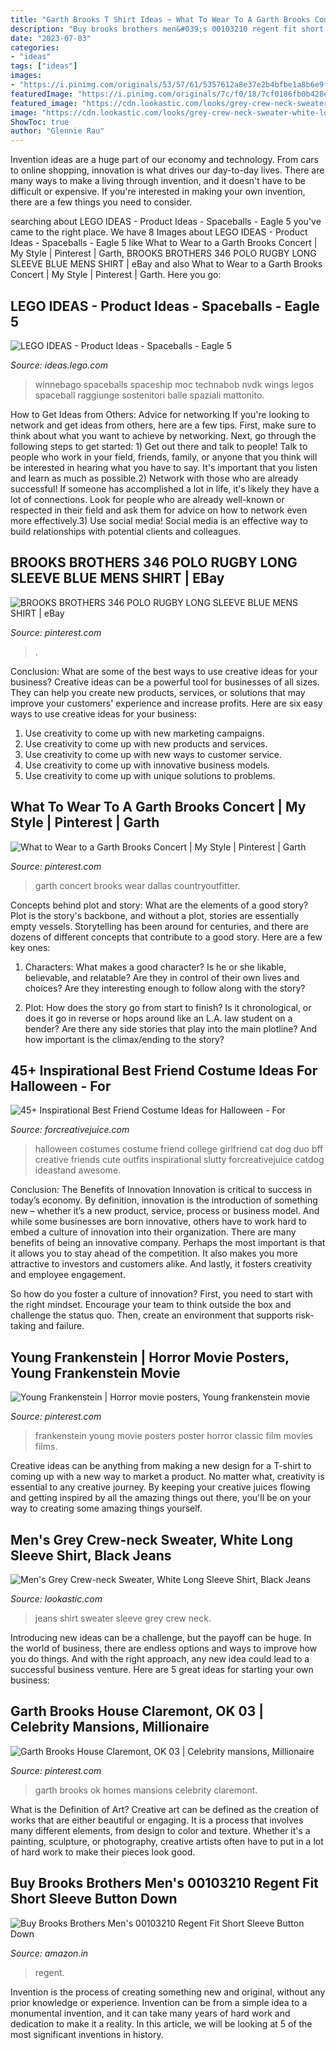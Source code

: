 ```yaml
---
title: "Garth Brooks T Shirt Ideas ~ What To Wear To A Garth Brooks Concert"
description: "Buy brooks brothers men&#039;s 00103210 regent fit short sleeve button down"
date: "2023-07-03"
categories:
- "ideas"
tags: ["ideas"]
images:
- "https://i.pinimg.com/originals/53/57/61/5357612a8e37e2b4bfbe1a8b6e9f3523.jpg"
featuredImage: "https://i.pinimg.com/originals/7c/f0/18/7cf0186fb0b428e27eb3bca9b57f717e.jpg"
featured_image: "https://cdn.lookastic.com/looks/grey-crew-neck-sweater-white-long-sleeve-shirt-black-jeans-original-7256.jpg"
image: "https://cdn.lookastic.com/looks/grey-crew-neck-sweater-white-long-sleeve-shirt-black-jeans-original-7256.jpg"
ShowToc: true
author: "Glennie Rau"
---
```



Invention ideas are a huge part of our economy and technology. From cars to online shopping, innovation is what drives our day-to-day lives. There are many ways to make a living through invention, and it doesn't have to be difficult or expensive. If you're interested in making your own invention, there are a few things you need to consider.

	

		
searching about LEGO IDEAS - Product Ideas - Spaceballs - Eagle 5 you've came to the right place. We have 8 Images about LEGO IDEAS - Product Ideas - Spaceballs - Eagle 5 like What to Wear to a Garth Brooks Concert | My Style | Pinterest | Garth, BROOKS BROTHERS 346 POLO RUGBY LONG SLEEVE BLUE MENS SHIRT | eBay and also What to Wear to a Garth Brooks Concert | My Style | Pinterest | Garth. Here you go:
		
    
## LEGO IDEAS - Product Ideas - Spaceballs - Eagle 5

<img loading=lazy src="https://ideascdn.lego.com/community/lego_ci/projects/b8b/cc7/64334/1448545-Eagle_5_Ideas_1-thumbnail-full.png" onerror="this.onerror=null;this.src='https://tse2.mm.bing.net/th?id=OIP.2KNGt7RKYJEddcSvO3dFbwHaDs&amp;pid=15.1';" alt="LEGO IDEAS - Product Ideas - Spaceballs - Eagle 5">

_Source: ideas.lego.com_

>winnebago spaceballs spaceship moc technabob nvdk wings legos spaceball raggiunge sostenitori balle spaziali mattonito. 

	

How to Get Ideas from Others: Advice for networking
If you're looking to network and get ideas from others, here are a few tips. First, make sure to think about what you want to achieve by networking. Next, go through the following steps to get started: 1) Get out there and talk to people! Talk to people who work in your field, friends, family, or anyone that you think will be interested in hearing what you have to say. It's important that you listen and learn as much as possible.2) Network with those who are already successful! If someone has accomplished a lot in life, it's likely they have a lot of connections. Look for people who are already well-known or respected in their field and ask them for advice on how to network even more effectively.3) Use social media! Social media is an effective way to build relationships with potential clients and colleagues.

    
## BROOKS BROTHERS 346 POLO RUGBY LONG SLEEVE BLUE MENS SHIRT | EBay

<img loading=lazy src="https://i.pinimg.com/originals/7f/d5/73/7fd573b2e79c5a4b5a11a4b74fb20279.jpg" onerror="this.onerror=null;this.src='https://tse2.mm.bing.net/th?id=OIP.JY172BGYuyhpTxi30oTb5AHaIf&amp;pid=15.1';" alt="BROOKS BROTHERS 346 POLO RUGBY LONG SLEEVE BLUE MENS SHIRT | eBay">

_Source: pinterest.com_

>. 

	

Conclusion: What are some of the best ways to use creative ideas for your business?
Creative ideas can be a powerful tool for businesses of all sizes. They can help you create new products, services, or solutions that may improve your customers' experience and increase profits. Here are six easy ways to use creative ideas for your business: 
1. Use creativity to come up with new marketing campaigns.
2. Use creativity to come up with new products and services.
3. Use creativity to come up with new ways to customer service.
4. Use creativity to come up with innovative business models.
5. Use creativity to come up with unique solutions to problems.

    
## What To Wear To A Garth Brooks Concert | My Style | Pinterest | Garth

<img loading=lazy src="https://s-media-cache-ak0.pinimg.com/564x/22/8b/c5/228bc5cb230796de0c87df255294b50c.jpg" onerror="this.onerror=null;this.src='https://tse1.mm.bing.net/th?id=OIP.eMBrq7Szt1iG2fWE1veTgQHaEZ&amp;pid=15.1';" alt="What to Wear to a Garth Brooks Concert | My Style | Pinterest | Garth">

_Source: pinterest.com_

>garth concert brooks wear dallas countryoutfitter. 

	

Concepts behind plot and story: What are the elements of a good story?
Plot is the story's backbone, and without a plot, stories are essentially empty vessels. Storytelling has been around for centuries, and there are dozens of different concepts that contribute to a good story. Here are a few key ones:
1) Characters: What makes a good character? Is he or she likable, believable, and relatable? Are they in control of their own lives and choices? Are they interesting enough to follow along with the story?

2) Plot: How does the story go from start to finish? Is it chronological, or does it go in reverse or hops around like an L.A. law student on a bender? Are there any side stories that play into the main plotline? And how important is the climax/ending to the story?

    
## 45+ Inspirational Best Friend Costume Ideas For Halloween - For

<img loading=lazy src="https://i2.wp.com/forcreativejuice.com/wp-content/uploads/2017/09/best-friend-halloween-costume-ideas/28-halloween-costume-ideas-for-you-and-your-bff.jpg?w=600&amp;ssl=1" onerror="this.onerror=null;this.src='https://tse4.mm.bing.net/th?id=OIP.-GPsfylqXszE83wSaoU83wHaJP&amp;pid=15.1';" alt="45+ Inspirational Best Friend Costume Ideas for Halloween - For">

_Source: forcreativejuice.com_

>halloween costumes costume friend college girlfriend cat dog duo bff creative friends cute outfits inspirational slutty forcreativejuice catdog ideastand awesome. 

	

Conclusion: The Benefits of Innovation
Innovation is critical to success in today’s economy. By definition, innovation is the introduction of something new – whether it’s a new product, service, process or business model. And while some businesses are born innovative, others have to work hard to embed a culture of innovation into their organization.
There are many benefits of being an innovative company. Perhaps the most important is that it allows you to stay ahead of the competition. It also makes you more attractive to investors and customers alike. And lastly, it fosters creativity and employee engagement.

So how do you foster a culture of innovation? First, you need to start with the right mindset. Encourage your team to think outside the box and challenge the status quo. Then, create an environment that supports risk-taking and failure.

    
## Young Frankenstein | Horror Movie Posters, Young Frankenstein Movie

<img loading=lazy src="https://i.pinimg.com/originals/53/57/61/5357612a8e37e2b4bfbe1a8b6e9f3523.jpg" onerror="this.onerror=null;this.src='https://tse1.mm.bing.net/th?id=OIP.RHKHHyUyuEvf2QKYG0YD7QHaLK&amp;pid=15.1';" alt="Young Frankenstein | Horror movie posters, Young frankenstein movie">

_Source: pinterest.com_

>frankenstein young movie posters poster horror classic film movies films. 

	

Creative ideas can be anything from making a new design for a T-shirt to coming up with a new way to market a product. No matter what, creativity is essential to any creative journey. By keeping your creative juices flowing and getting inspired by all the amazing things out there, you'll be on your way to creating some amazing things yourself.

    
## Men&#039;s Grey Crew-neck Sweater, White Long Sleeve Shirt, Black Jeans

<img loading=lazy src="https://cdn.lookastic.com/looks/grey-crew-neck-sweater-white-long-sleeve-shirt-black-jeans-original-7256.jpg" onerror="this.onerror=null;this.src='https://tse4.mm.bing.net/th?id=OIP.FfwJhn2f_7x0CXzvIIxucwHaLG&amp;pid=15.1';" alt="Men&#039;s Grey Crew-neck Sweater, White Long Sleeve Shirt, Black Jeans">

_Source: lookastic.com_

>jeans shirt sweater sleeve grey crew neck. 

	

Introducing new ideas can be a challenge, but the payoff can be huge. In the world of business, there are endless options and ways to improve how you do things. And with the right approach, any new idea could lead to a successful business venture. Here are 5 great ideas for starting your own business: 

    
## Garth Brooks House Claremont, OK 03 | Celebrity Mansions, Millionaire

<img loading=lazy src="https://i.pinimg.com/originals/7c/f0/18/7cf0186fb0b428e27eb3bca9b57f717e.jpg" onerror="this.onerror=null;this.src='https://tse3.mm.bing.net/th?id=OIP.RbTOJW0lBjxs5wxugs0JXAHaEE&amp;pid=15.1';" alt="Garth Brooks House Claremont, OK 03 | Celebrity mansions, Millionaire">

_Source: pinterest.com_

>garth brooks ok homes mansions celebrity claremont. 

	

What is the Definition of Art?
Creative art can be defined as the creation of works that are either beautiful or engaging. It is a process that involves many different elements, from design to color and texture. Whether it's a painting, sculpture, or photography, creative artists often have to put in a lot of hard work to make their pieces look good.

    
## Buy Brooks Brothers Men&#039;s 00103210 Regent Fit Short Sleeve Button Down

<img loading=lazy src="https://images-na.ssl-images-amazon.com/images/I/91AyLH2kdFL._UY741_.jpg" onerror="this.onerror=null;this.src='https://tse3.mm.bing.net/th?id=OIP.nr8GXIath0rhW66eEVdwbQHaKI&amp;pid=15.1';" alt="Buy Brooks Brothers Men&#039;s 00103210 Regent Fit Short Sleeve Button Down">

_Source: amazon.in_

>regent. 

	

Invention is the process of creating something new and original, without any prior knowledge or experience. Invention can be from a simple idea to a monumental invention, and it can take many years of hard work and dedication to make it a reality. In this article, we will be looking at 5 of the most significant inventions in history.

